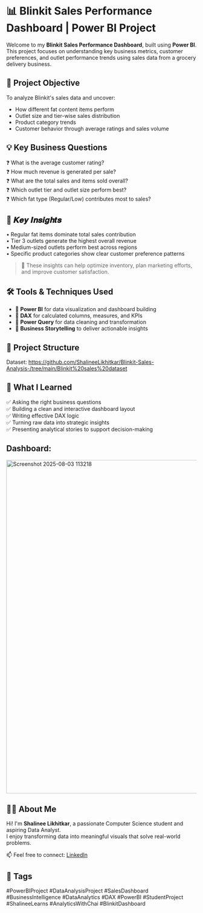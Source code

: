 # 📊 Blinkit Sales Performance Dashboard | Power BI Project

Welcome to my **Blinkit Sales Performance Dashboard**, built using **Power BI**. This project focuses on understanding key business metrics, customer preferences, and outlet performance trends using sales data from a grocery delivery business.

## 📌 Project Objective

To analyze Blinkit's sales data and uncover:
- How different fat content items perform
- Outlet size and tier-wise sales distribution
- Product category trends
- Customer behavior through average ratings and sales volume

## 💡 Key Business Questions

❓ What is the average customer rating?  
❓ How much revenue is generated per sale?  
❓ What are the total sales and items sold overall?  
❓ Which outlet tier and outlet size perform best?  
❓ Which fat type (Regular/Low) contributes most to sales?


## 🧠 𝑲𝒆𝒚 𝑰𝒏𝒔𝒊𝒈𝒉𝒕𝒔

• Regular fat items dominate total sales contribution  
• Tier 3 outlets generate the highest overall revenue  
• Medium-sized outlets perform best across regions  
• Specific product categories show clear customer preference patterns

> 📌 These insights can help optimize inventory, plan marketing efforts, and improve customer satisfaction.


## 🛠️ Tools & Techniques Used

- 📍 **Power BI** for data visualization and dashboard building  
- 🧩 **DAX** for calculated columns, measures, and KPIs  
- 🧼 **Power Query** for data cleaning and transformation  
- 🧠 **Business Storytelling** to deliver actionable insights  


## 📁 Project Structure

Dataset: https://github.com/ShalineeLikhitkar/Blinkit-Sales-Analysis-/tree/main/Blinkit%20sales%20dataset


## 🚀 What I Learned

✅ Asking the right business questions  
✅ Building a clean and interactive dashboard layout  
✅ Writing effective DAX logic  
✅ Turning raw data into strategic insights  
✅ Presenting analytical stories to support decision-making


## Dashboard: 
<img width="1653" height="883" alt="Screenshot 2025-08-03 113218" src="https://github.com/user-attachments/assets/4408a85c-6b42-458b-a7b6-2153a0467150" />


## 🙋‍♀️ About Me

Hi! I'm **Shalinee Likhitkar**, a passionate Computer Science student and aspiring Data Analyst.  
I enjoy transforming data into meaningful visuals that solve real-world problems.

📫 Feel free to connect: [LinkedIn](https://www.linkedin.com/in/shalinee-likhitkar)


## 🔖 Tags

#PowerBIProject #DataAnalysisProject #SalesDashboard #BusinessIntelligence #DataAnalytics #DAX #PowerBI #StudentProject #ShalineeLearns #AnalyticsWithChai #BlinkitDashboard
